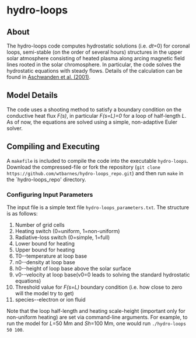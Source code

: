hydro-loops
===========
## About
The hydro-loops code computes hydrostatic solutions (i.e. _dt_=0) for coronal loops, 
semi-stable (on the order of several hours) structures in the upper solar atmosphere 
consisting of heated plasma along arcing magnetic field lines rooted in the solar 
chromosphere. In particular, the code solves the hydrostatic equations with steady flows. 
Details of the calculation can be found in <a 
href="http://adsabs.harvard.edu/abs/2001ApJ...550.1036A">Aschwanden et al. (2001)</a>.
## Model Details
The code uses a shooting method to satisfy a boundary condition on the conductive heat 
flux _F(s)_, in particular _F(s=L)=0_ for a loop of half-length _L_. As of now, the 
equations are solved using a simple, non-adaptive Euler solver. 
## Compiling and Executing
A `makefile` is included to compile the code into the executable `hydro-loops`. Download 
the compressed-file or fork the repository (`git clone 
https://github.com/wtbarnes/hydro-loops_repo.git`) and then run `make` in the 
`hydro-loops_repo' directory. 
### Configuring Input Parameters
The input file is a simple text file `hydro-loops_parameters.txt`. The structure is as 
follows:

1. Number of grid cells
2. Heating switch (0=uniform, 1=non-uniform)
3. Radiative-loss switch (0=simple, 1=full)
4. Lower bound for heating
5. Upper bound for heating
6. T0--temperature at loop base
7. n0--density at loop base
8. h0--height of loop base above the solar surface
9. v0--velocity at loop base(v0=0 leads to solving the standard hydrostatic equations)
10. Threshold value for _F(s=L)_ boundary condition (i.e. how close to zero will the model try to get)
11. species--electron or ion fluid

Note that the loop half-length and heating scale-height (important only for non-uniform 
heating) are set via command-line arguments. For example, to run the model for _L_=50 Mm 
and _Sh_=100 Mm, one would run `./hydro-loops 50 100`.
